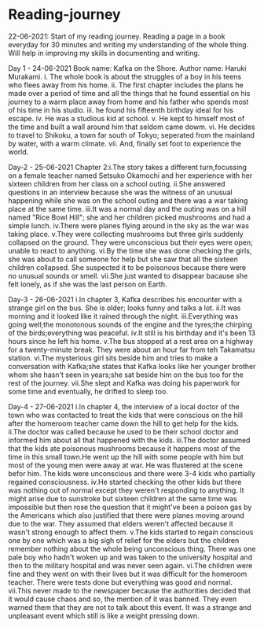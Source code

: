 # Reading-journey
22-06-2021: Start of my reading journey.
Reading a page in a book everyday for 30 minutes and writing my understanding of the whole thing.
Will help in improving my skills in documenting and writing.

Day 1 - 24-06-2021
Book name: Kafka on the Shore.
Author name: Haruki Murakami.
i. The whole book is about the struggles of a boy in his teens who flees away from his home.
ii. The first chapter includes the plans he made over a period of time and all the things that he found essential on his journey to a warm place away from home and his father who spends most of his time in his studio.
iii. he found his fifteenth birthday ideal for his escape.
iv. He was a studious kid at school.
v. He kept to himself most of the time and built a wall around him that seldom came dowm.
vi. He decides to travel to Shikoku, a town far south of Tokyo; seperated from the mainland by water, with a warm climate.
vii. And, finally set foot to experience the world. 

Day-2 - 25-06-2021
Chapter 2:i.The story takes a different turn,focussing on a female teacher named Setsuko Okamochi and her experience with her sixteen children from her class on a school outing.
ii.She answered questions in an interview because she was the witness of an unusual happening while she was on the school outing and there was a war taking place at the same time.
iii.It was a normal day and the outing was on a hill named "Rice Bowl Hill"; she and her children picked mushrooms and had a simple lunch.
iv.There were planes flying around in the sky as the war was taking place.
v.They were collecting mushrooms but three girls suddenly collapsed on the ground. They were unconscious but their eyes were open; unable to react to anything.
vi.By the time she was done checking the girls, she was about to call someone for help but she saw that all the sixteen children collapsed. She suspected it to be poisonous because there were no unusual sounds or smell.
vii.She just wanted to disappear bacause she felt lonely, as if she was the last person on Earth.

Day-3 - 26-06-2021
i.In chapter 3, Kafka describes his encounter with a strange girl on the bus. She is older; looks funny and talks a lot.
ii.It was morning and it looked like it rained through the night.
iii.Everything was going well;the monotonous sounds of the engine and the tyres;the chirping of the birds;everything was peaceful.
iv.It still is his birthday and it's been 13 hours since he left his home.
v.The bus stopped at a rest area on a highway for a twenty-minute break. They were about an hour far from teh Takamatsu station.
vi.The mysterious girl sits beside him and tries to make a conversation with Kafka;she states that Kafka looks like her younger brother whom she hasn't seen in years;she sat beside him on the bus too for the rest of the journey.
vii.She slept and Kafka was doing his paperwork for some time and eventually, he drifted to sleep too.

Day-4 - 27-06-2021
i.In chapter 4, the interview of a local doctor of the town who was contacted to treat the kids that were conscious on the hill after the homeroom teacher came down the hill to get help for the kids.
ii.The doctor was called because he used to be their school doctor and informed him about all that happened with the kids.
iii.The doctor assumed that the kids ate poisonous mushrooms because it happens most of the time in this small town.He went up the hill with some people with him but most of the young men were away at war. He was flustered at the scene befor him. The kids were unconscious and there were 3-4 kids who partially regained consciousness.
iv.He started checking the other kids but there was nothing out of normal except they weren't responding to anything. It might arise due to sunstroke but sixteen children at the same time was impossible but then rose the question that it might've been a poison gas by the Americans which also justified that there were planes moving around due to the war. They assumed that elders weren't affected because it wasn't strong enough to affect them.
v.The kids started to regain conscious one by one which was a big sigh of relief for the elders but the children remember nothing about the whole being unconscious thing. There was one pale boy who hadn't woken up and was taken to the university hospital and then to the military hospital and was never seen again.
vi.The children were fine and they went on with their lives but it was difficult for the homeroom teacher. There were tests done but everything was good and normal.
vii.This never made to the newspaper because the authorities decided that it would cause chaos and so, the mention of it was banned. They even warned them that they are not to talk about this event. It was a strange and unpleasant event which still is like a weight pressing down.
